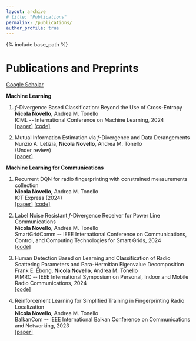 ```yaml
---
layout: archive
# title: "Publications"
permalink: /publications/
author_profile: true
---
```



{% include base_path %}

Publications and Preprints 
======
[Google Scholar](https://scholar.google.com/citations?user=4PPM0GkAAAAJ&hl=en)

**Machine Learning**
1.  $f$-Divergence Based Classification: Beyond the Use of Cross-Entropy                         
**Nicola Novello**, Andrea M. Tonello                                      
ICML -- International Conference on Machine Learning, 2024                     
[[paper]](https://proceedings.mlr.press/v235/novello24a.html)  [[code]](https://github.com/nicolaNovello/discriminative-classification-fDiv)

2.  Mutual Information Estimation via $f$-Divergence and Data Derangements                       
Nunzio A. Letizia, **Nicola Novello**, Andrea M. Tonello       
(Under review)                                                               
[[paper]](https://arxiv.org/abs/2305.20025)


**Machine Learning for Communications**

1. Recurrent DQN for radio fingerprinting with constrained measurements collection                       
**Nicola Novello**, Andrea M. Tonello                                      
ICT Express (2024)                    
[[paper]](https://www.sciencedirect.com/science/article/pii/S2405959524000882)  [[code]](https://github.com/nicolaNovello/Iterative-Intelligent-Sampling)

2. Label Noise Resistant $f$-Divergence Receiver for Power Line Communications                       
**Nicola Novello**, Andrea M. Tonello                                      
SmartGridComm -- IEEE International Conference on Communications, Control, and Computing Technologies for Smart Grids, 2024                     
[[code]](https://github.com/nicolaNovello/label-noise-PLC)

3.  Human Detection Based on Learning and Classification of Radio Scattering Parameters and Para-Hermitian Eigenvalue Decomposition                       
Frank E. Ebong, **Nicola Novello**, Andrea M. Tonello                                      
PIMRC -- IEEE International Symposium on Personal, Indoor and Mobile Radio Communications, 2024                     
[[code]](https://github.com/nicolaNovello/S-PBHD)

4. Reinforcement Learning for Simplified Training in Fingerprinting Radio Localization                          
**Nicola Novello**, Andrea M. Tonello                                      
BalkanCom -- IEEE International Balkan Conference on Communications and Networking, 2023                     
[[paper]](https://ieeexplore.ieee.org/abstract/document/10167948)
